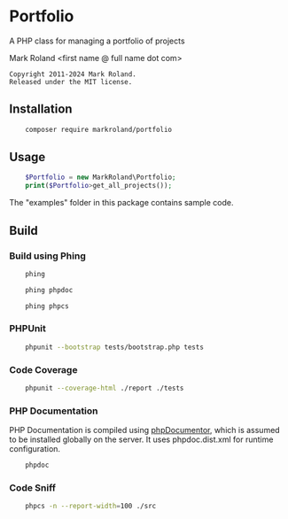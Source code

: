 # Portfolio

A PHP class for managing a portfolio of projects

Mark Roland <first name @ full name dot com>

    Copyright 2011-2024 Mark Roland.
    Released under the MIT license.

## Installation

```sh
    composer require markroland/portfolio
```

## Usage

```php
    $Portfolio = new MarkRoland\Portfolio;
    print($Portfolio>get_all_projects());
```

The "examples" folder in this package contains sample code.

## Build

### Build using Phing

```sh
    phing
```

```sh
    phing phpdoc
```

```sh
    phing phpcs
```

### PHPUnit

```sh
    phpunit --bootstrap tests/bootstrap.php tests
```

### Code Coverage

```sh
    phpunit --coverage-html ./report ./tests
```

### PHP Documentation

PHP Documentation is compiled using [phpDocumentor](http://www.phpdoc.org), which is assumed
to be installed globally on the server. It uses phpdoc.dist.xml for runtime configuration.

```sh
    phpdoc
```

### Code Sniff

```sh
    phpcs -n --report-width=100 ./src
```
